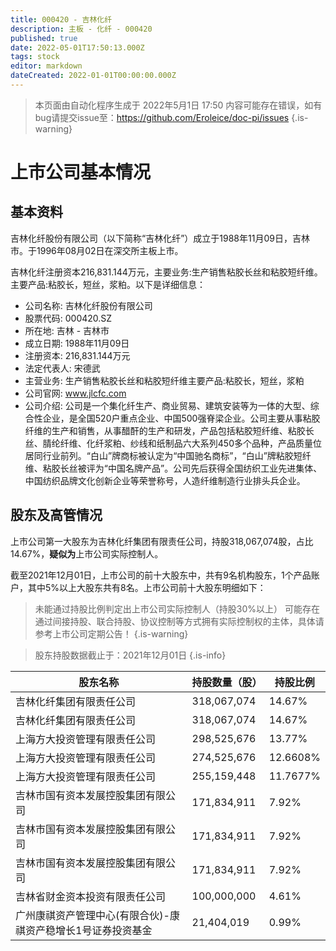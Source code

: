 ```yaml
---
title: 000420 - 吉林化纤
description: 主板 - 化纤 - 000420
published: true
date: 2022-05-01T17:50:13.000Z
tags: stock
editor: markdown
dateCreated: 2022-01-01T00:00:00.000Z
---
```


> 本页面由自动化程序生成于 2022年5月1日 17:50
> 内容可能存在错误，如有bug请提交issue至：https://github.com/Eroleice/doc-pi/issues
{.is-warning}

# 上市公司基本情况

## 基本资料

吉林化纤股份有限公司（以下简称“吉林化纤”）成立于1988年11月09日，吉林市。于1996年08月02日在深交所主板上市。

吉林化纤注册资本216,831.144万元，主要业务:生产销售粘胶长丝和粘胶短纤维。主要产品:粘胶长，短丝，浆粕。以下是详细信息：

- 公司名称: 吉林化纤股份有限公司
- 股票代码: 000420.SZ
- 所在地: 吉林 - 吉林市
- 成立日期: 1988年11月09日
- 注册资本: 216,831.144万元
- 法定代表人: 宋德武
- 主营业务: 生产销售粘胶长丝和粘胶短纤维主要产品:粘胶长，短丝，浆粕
- 公司官网: www.jlcfc.com
- 公司介绍: 公司是一个集化纤生产、商业贸易、建筑安装等为一体的大型、综合性企业，是全国520户重点企业、中国500强脊梁企业。公司主要从事粘胶纤维的生产和销售，从事醋酐的生产和研发，产品包括粘胶短纤维、粘胶长丝、腈纶纤维、化纤浆粕、纱线和纸制品六大系列450多个品种，产品质量位居同行业前列。“白山”牌商标被认定为“中国驰名商标”，“白山”牌粘胶短纤维、粘胶长丝被评为“中国名牌产品”。公司先后获得全国纺织工业先进集体、中国纺织品牌文化创新企业等荣誉称号，人造纤维制造行业排头兵企业。


## 股东及高管情况

上市公司第一大股东为吉林化纤集团有限责任公司，持股318,067,074股，占比14.67%，**疑似为**上市公司实际控制人。

截至2021年12月01日，上市公司的前十大股东中，共有9名机构股东，1个产品账户，其中5%以上大股东共有8名。上市公司前十大股东明细如下：

> 未能通过持股比例判定出上市公司实际控制人（持股30%以上）
> 可能存在通过间接持股、联合持股、协议控制等方式拥有实际控制权的主体，具体请参考上市公司定期公告！
{.is-warning}

> 股东持股数据截止于：2021年12月01日
{.is-info}

| 股东名称 | 持股数量（股） | 持股比例 |
| --- | --- | --- |
| 吉林化纤集团有限责任公司 | 318,067,074 | 14.67% |
| 吉林化纤集团有限责任公司 | 318,067,074 | 14.67% |
| 上海方大投资管理有限责任公司 | 298,525,676 | 13.77% |
| 上海方大投资管理有限责任公司 | 274,525,676 | 12.6608% |
| 上海方大投资管理有限责任公司 | 255,159,448 | 11.7677% |
| 吉林市国有资本发展控股集团有限公司 | 171,834,911 | 7.92% |
| 吉林市国有资本发展控股集团有限公司 | 171,834,911 | 7.92% |
| 吉林市国有资本发展控股集团有限公司 | 171,834,911 | 7.92% |
| 吉林省财金资本投资有限责任公司 | 100,000,000 | 4.61% |
| 广州康祺资产管理中心(有限合伙)-康祺资产稳增长1号证券投资基金 | 21,404,019 | 0.99% |




